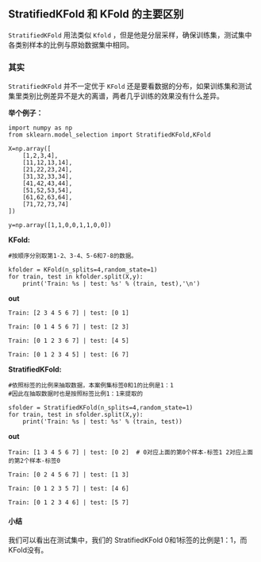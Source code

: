 ## StratifiedKFold 和 KFold 的主要区别

`StratifiedKFold` 用法类似 `Kfold` ，但是他是分层采样，确保训练集，测试集中各类别样本的比例与原始数据集中相同。

### 其实

`StratifiedKFold` 并不一定优于 `KFold` 还是要看数据的分布，如果训练集和测试集里类别比例差异不是大的离谱，两者几乎训练的效果没有什么差异。

__举个例子：__

    import numpy as np
    from sklearn.model_selection import StratifiedKFold,KFold

    X=np.array([
        [1,2,3,4],
        [11,12,13,14],
        [21,22,23,24],
        [31,32,33,34],
        [41,42,43,44],
        [51,52,53,54],
        [61,62,63,64],
        [71,72,73,74]
    ])

    y=np.array([1,1,0,0,1,1,0,0])


__KFold:__

    #按顺序分别取第1-2、3-4、5-6和7-8的数据。

    kfolder = KFold(n_splits=4,random_state=1)
    for train, test in kfolder.split(X,y):
        print('Train: %s | test: %s' % (train, test),'\n')

__out__

    Train: [2 3 4 5 6 7] | test: [0 1] 

    Train: [0 1 4 5 6 7] | test: [2 3] 

    Train: [0 1 2 3 6 7] | test: [4 5] 

    Train: [0 1 2 3 4 5] | test: [6 7] 


__StratifiedKFold:__

    #依照标签的比例来抽取数据，本案例集标签0和1的比例是1：1
    #因此在抽取数据时也是按照标签比例1：1来提取的

    sfolder = StratifiedKFold(n_splits=4,random_state=1)
    for train, test in sfolder.split(X,y):
        print('Train: %s | test: %s' % (train, test))

__out__

    Train: [1 3 4 5 6 7] | test: [0 2]  # 0对应上面的第0个样本-标签1 2对应上面的第2个样本-标签0

    Train: [0 2 4 5 6 7] | test: [1 3]

    Train: [0 1 2 3 5 7] | test: [4 6]

    Train: [0 1 2 3 4 6] | test: [5 7]
    

#### 小结

我们可以看出在测试集中，我们的 StratifiedKFold 0和1标签的比例是1：1，而KFold没有。
